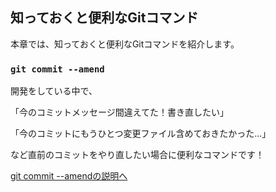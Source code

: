 ## 知っておくと便利なGitコマンド

本章では、知っておくと便利なGitコマンドを紹介します。

### `git commit --amend`

開発をしている中で、

「今のコミットメッセージ間違えてた！書き直したい」

「今のコミットにもうひとつ変更ファイル含めておきたかった...」

など直前のコミットをやり直したい場合に便利なコマンドです！

[git commit --amendの説明へ](./chapter_4.md)